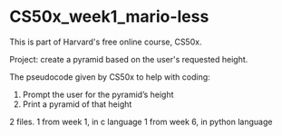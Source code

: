 # CS50x_week1_mario-less

This is part of Harvard's free online course, CS50x.

Project:
create a pyramid based on the user's requested height.

The pseudocode given by CS50x to help with coding:
1. Prompt the user for the pyramid’s height
2. Print a pyramid of that height


2 files. 
1 from week 1, in c language
1 from week 6, in python language
